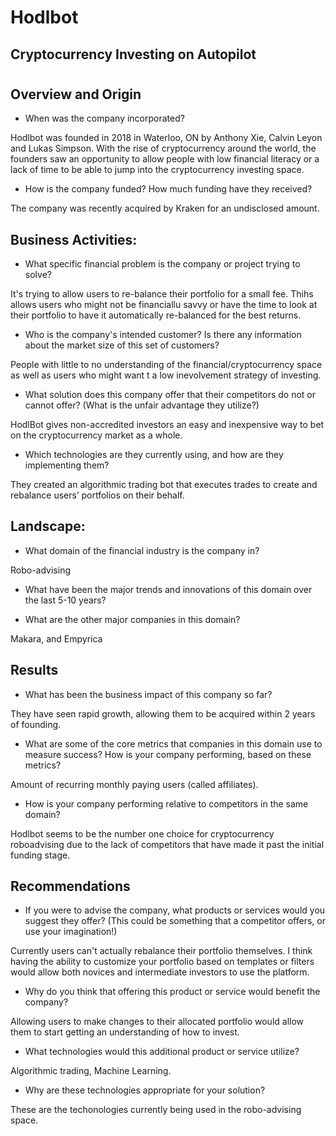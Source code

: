 # Hodlbot
## Cryptocurrency Investing on Autopilot

# 

## Overview and Origin


* When was the company incorporated? 

Hodlbot was founded in 2018 in Waterloo, ON by Anthony Xie, Calvin Leyon and Lukas Simpson. With the rise of cryptocurrency around the world, the founders saw an opportunity to allow people with low financial literacy or a lack of time to be able to jump into the cryptocurrency investing space. 

* How is the company funded? How much funding have they received? 

The company was recently acquired by Kraken for an undisclosed amount.


## Business Activities:

* What specific financial problem is the company or project trying to solve? 

It's trying to allow users to re-balance their portfolio for a small fee. Thihs allows users who might not be financiallu savvy or have the time to look at their portfolio to have it automatically re-balanced for the best returns.


* Who is the company's intended customer?  Is there any information about the market size of this set of customers?

People with little to no understanding of the financial/cryptocurrency space as well as users who might want t a low inevolvement strategy of investing.

* What solution does this company offer that their competitors do not or cannot offer? (What is the unfair advantage they utilize?)

HodlBot gives non-accredited investors an easy and inexpensive way to bet on the cryptocurrency market as a whole. 

* Which technologies are they currently using, and how are they implementing them? 

 They created an algorithmic trading bot that executes trades to create and rebalance users’ portfolios on their behalf. 
## Landscape:

* What domain of the financial industry is the company in?

Robo-advising

* What have been the major trends and innovations of this domain over the last 5-10 years?

* What are the other major companies in this domain?

Makara, and Empyrica

## Results

* What has been the business impact of this company so far?

They have seen rapid growth, allowing them to be acquired  within 2 years of founding.

* What are some of the core metrics that companies in this domain use to measure success? How is your company performing, based on these metrics?

Amount of recurring monthly paying users (called affiliates). 

* How is your company performing relative to competitors in the same domain?

Hodlbot seems to be the number one choice for cryptocurrency roboadvising due to the lack of competitors that have made it past the initial funding stage.

## Recommendations

* If you were to advise the company, what products or services would you suggest they offer? (This could be something that a competitor offers, or use your imagination!)

Currently users can't actually rebalance their portfolio themselves. I think having the ability to customize your portfolio based on templates or filters would allow both novices and intermediate investors to use the platform.

* Why do you think that offering this product or service would benefit the company?

Allowing users to make changes to their allocated portfolio would allow them to start getting an understanding of how to invest.

* What technologies would this additional product or service utilize?

Algorithmic trading, Machine Learning.

* Why are these technologies appropriate for your solution?

These are the techonologies currently being used in the robo-advising space.